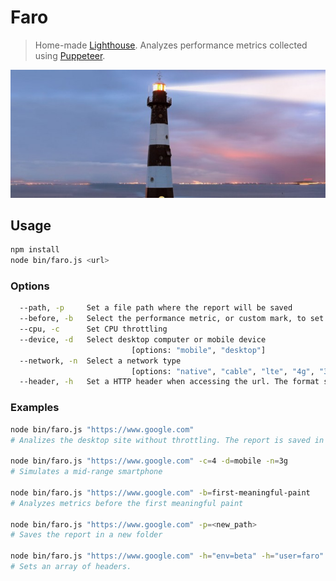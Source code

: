# Faro
> Home-made [Lighthouse](https://developers.google.com/web/tools/lighthouse/). 
>Analyzes performance metrics collected using [Puppeteer](https://github.com/GoogleChrome/puppeteer).
<p align="center">
  <img src="https://github.com/gamestoy/faro/blob/master/public/img/faro.jpg?raw=true" />
</p>

## Usage
```sh
npm install
node bin/faro.js <url>
```

### Options
```sh
  --path, -p     Set a file path where the report will be saved
  --before, -b   Select the performance metric, or custom mark, to set as time limit
  --cpu, -c      Set CPU throttling                                     
  --device, -d   Select desktop computer or mobile device
                           [options: "mobile", "desktop"]
  --network, -n  Select a network type
                           [options: "native", "cable", "lte", "4g", "3gFast", "3g", "3gSlow", "2g"]
  --header, -h   Set a HTTP header when accessing the url. The format should be <name>=<value>
```

### Examples
```sh
node bin/faro.js "https://www.google.com"
# Analizes the desktop site without throttling. The report is saved in "./logs".

node bin/faro.js "https://www.google.com" -c=4 -d=mobile -n=3g
# Simulates a mid-range smartphone

node bin/faro.js "https://www.google.com" -b=first-meaningful-paint
# Analyzes metrics before the first meaningful paint

node bin/faro.js "https://www.google.com" -p=<new_path>
# Saves the report in a new folder

node bin/faro.js "https://www.google.com" -h="env=beta" -h="user=faro"
# Sets an array of headers.
```
